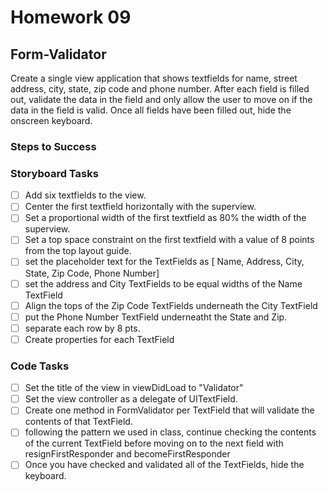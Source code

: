 # Homework 09

## Form-Validator

Create a single view application that shows textfields for name, street address, city, state, zip code and phone number. After each field is filled out, validate the data in the field and only allow the user to move on if the data in the field is valid. Once all fields have been filled out, hide the onscreen keyboard.

### Steps to Success
### Storyboard Tasks
* [ ] Add six textfields to the view.
* [ ] Center the first textfield horizontally with the superview.
* [ ] Set a proportional width of the first textfield as 80% the width of the superview.
* [ ] Set a top space constraint on the first textfield with a value of 8 points from the top layout guide.
* [ ] set the placeholder text for the TextFields as [ Name, Address, City, State, Zip Code, Phone Number]
* [ ] set the address and City TextFields to be equal widths of the Name TextField
* [ ] Align the tops of the Zip Code TextFields underneath the City TextField
* [ ] put the Phone Number TextField underneatht the State and Zip.
* [ ] separate each row by 8 pts.
* [ ] Create properties for each TextField

### Code Tasks
* [ ] Set the title of the view in viewDidLoad to "Validator"
* [ ] Set the view controller as a delegate of UITextField.
* [ ] Create one method in FormValidator per TextField that will validate the contents of that TextField.
* [ ] following the pattern we used in class, continue checking the contents of the current TextField before moving on to the next field with resignFirstResponder and becomeFirstResponder
* [ ] Once you have checked and validated all of the TextFields, hide the keyboard.